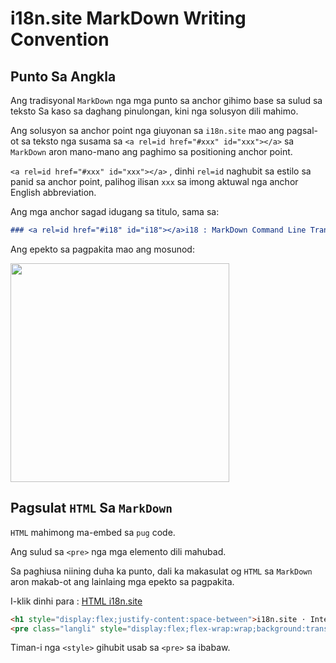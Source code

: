 # i18n.site MarkDown Writing Convention

## Punto Sa Angkla

Ang tradisyonal `MarkDown` nga mga punto sa anchor gihimo base sa sulud sa teksto Sa kaso sa daghang pinulongan, kini nga solusyon dili mahimo.

Ang solusyon sa anchor point nga giuyonan sa `i18n.site` mao ang pagsal-ot sa teksto nga susama sa `<a rel=id href="#xxx" id="xxx"></a>` sa `MarkDown` aron mano-mano ang paghimo sa positioning anchor point.

`<a rel=id href="#xxx" id="xxx"></a>` , dinhi `rel=id` naghubit sa estilo sa panid sa anchor point, palihog ilisan `xxx` sa imong aktuwal nga anchor English abbreviation.

Ang mga anchor sagad idugang sa titulo, sama sa:

```md
### <a rel=id href="#i18" id="i18"></a>i18 : MarkDown Command Line Translation Tool
```

Ang epekto sa pagpakita mao ang mosunod:

<img src="//p.3ti.site/1721381136.avif" width="350">

## Pagsulat `HTML` Sa `MarkDown`

`HTML` mahimong ma-embed sa `pug` code.

Ang sulud sa `<pre>` nga mga elemento dili mahubad.

Sa paghiusa niining duha ka punto, dali ka makasulat og `HTML` sa `MarkDown` aron makab-ot ang lainlaing mga epekto sa pagpakita.

I-klik dinhi para : [HTML i18n.site](//raw.githubusercontent.com/i18n-site/md/main/zh/README.md)

```html
<h1 style="display:flex;justify-content:space-between">i18n.site ⋅ International Solutions<img src="//p.3ti.site/logo.svg" style="user-select:none;margin-top:-1px;width:42px"></h1>
<pre class="langli" style="display:flex;flex-wrap:wrap;background:transparent;border:1px solid #eee;font-size:12px;box-shadow:0 0 3px inset #eee;padding:12px 5px 4px 12px;justify-content:space-between;"><style>pre.langli i{font-weight:300;font-family:s;margin-right:2px;margin-bottom:8px;font-style:normal;color:#666;border-bottom:1px dashed #ccc;}</style><i>English</i><i>简体中文</i><i>Deutsch</i> … …</pre>
```

Timan-i nga `<style>` gihubit usab sa `<pre>` sa ibabaw.